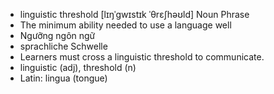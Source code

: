 - linguistic threshold [lɪŋˈɡwɪstɪk ˈθrɛʃhəʊld] Noun Phrase  
- The minimum ability needed to use a language well  
- Ngưỡng ngôn ngữ  
- sprachliche Schwelle  
- Learners must cross a linguistic threshold to communicate.  
- linguistic (adj), threshold (n)  
- Latin: lingua (tongue)